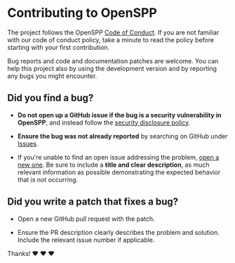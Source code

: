 # Contributing to OpenSPP

The project follows the OpenSPP [Code of Conduct](CODE_OF_CONDUCT.md). If you are not familiar with our code
of conduct policy, take a minute to read the policy before starting with your first contribution.

Bug reports and code and documentation patches are welcome. You can help this project also by using the
development version and by reporting any bugs you might encounter.

## **Did you find a bug?**

- **Do not open up a GitHub issue if the bug is a security vulnerability in OpenSPP**, and instead follow the
  [security disclosure policy](docs/security-report.md).

- **Ensure the bug was not already reported** by searching on GitHub under
  [Issues](https://github.com/openspp/documentation/issues).

- If you're unable to find an open issue addressing the problem,
  [open a new one](https://github.com/openspp/documentation/issues/new). Be sure to include a **title and
  clear description**, as much relevant information as possible demonstrating the expected behavior that is
  not occurring.

## **Did you write a patch that fixes a bug?**

- Open a new GitHub pull request with the patch.

- Ensure the PR description clearly describes the problem and solution. Include the relevant issue number if
  applicable.

<!-- #### **Do you have questions about the source code?**

- Ask any question about how to use OpenSPP in the
  [Discussions](https://github.com/openspp/documentation/discussions). -->

Thanks! :heart: :heart: :heart:
